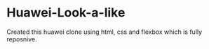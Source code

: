 # Huawei-Look-a-like
Created this huawei clone using html, css and flexbox which is fully reposnive.

